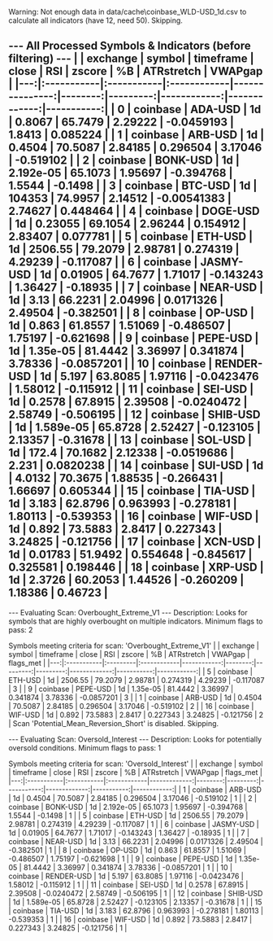 Warning: Not enough data in data/cache\coinbase_WLD-USD_1d.csv to calculate all indicators (have 12, need 50). Skipping.

--- All Processed Symbols & Indicators (before filtering) ---
|    | exchange   | symbol     | timeframe   |          close |     RSI |   zscore |          %B |   ATRstretch |    VWAPgap |
|---:|:-----------|:-----------|:------------|---------------:|--------:|---------:|------------:|-------------:|-----------:|
|  0 | coinbase   | ADA-USD    | 1d          |      0.8067    | 65.7479 | 2.29222  | -0.0459193  |     1.8413   |  0.085224  |
|  1 | coinbase   | ARB-USD    | 1d          |      0.4504    | 70.5087 | 2.84185  |  0.296504   |     3.17046  | -0.519102  |
|  2 | coinbase   | BONK-USD   | 1d          |      2.192e-05 | 65.1073 | 1.95697  | -0.394768   |     1.5544   | -0.1498    |
|  3 | coinbase   | BTC-USD    | 1d          | 104353         | 74.9957 | 2.14512  | -0.00541383 |     2.74627  |  0.448464  |
|  4 | coinbase   | DOGE-USD   | 1d          |      0.23055   | 69.1054 | 2.96244  |  0.154912   |     2.83407  |  0.077781  |
|  5 | coinbase   | ETH-USD    | 1d          |   2506.55      | 79.2079 | 2.98781  |  0.274319   |     4.29239  | -0.117087  |
|  6 | coinbase   | JASMY-USD  | 1d          |      0.01905   | 64.7677 | 1.71017  | -0.143243   |     1.36427  | -0.18935   |
|  7 | coinbase   | NEAR-USD   | 1d          |      3.13      | 66.2231 | 2.04996  |  0.0171326  |     2.49504  | -0.382501  |
|  8 | coinbase   | OP-USD     | 1d          |      0.863     | 61.8557 | 1.51069  | -0.486507   |     1.75197  | -0.621698  |
|  9 | coinbase   | PEPE-USD   | 1d          |      1.35e-05  | 81.4442 | 3.36997  |  0.341874   |     3.78336  | -0.0857201 |
| 10 | coinbase   | RENDER-USD | 1d          |      5.197     | 63.8085 | 1.97116  | -0.0423476  |     1.58012  | -0.115912  |
| 11 | coinbase   | SEI-USD    | 1d          |      0.2578    | 67.8915 | 2.39508  | -0.0240472  |     2.58749  | -0.506195  |
| 12 | coinbase   | SHIB-USD   | 1d          |      1.589e-05 | 65.8728 | 2.52427  | -0.123105   |     2.13357  | -0.31678   |
| 13 | coinbase   | SOL-USD    | 1d          |    172.4       | 70.1682 | 2.12338  | -0.0519686  |     2.231    |  0.0820238 |
| 14 | coinbase   | SUI-USD    | 1d          |      4.0132    | 70.3675 | 1.88535  | -0.266431   |     1.66697  |  0.605344  |
| 15 | coinbase   | TIA-USD    | 1d          |      3.183     | 62.8796 | 0.963993 | -0.278181   |     1.80113  | -0.539353  |
| 16 | coinbase   | WIF-USD    | 1d          |      0.892     | 73.5883 | 2.8417   |  0.227343   |     3.24825  | -0.121756  |
| 17 | coinbase   | XCN-USD    | 1d          |      0.01783   | 51.9492 | 0.554648 | -0.845617   |     0.325581 |  0.198446  |
| 18 | coinbase   | XRP-USD    | 1d          |      2.3726    | 60.2053 | 1.44526  | -0.260209   |     1.18386  |  0.46723   |
-----------------------------------------------------------


--- Evaluating Scan: Overbought_Extreme_V1 ---
Description: Looks for symbols that are highly overbought on multiple indicators.
Minimum flags to pass: 2

Symbols meeting criteria for scan: 'Overbought_Extreme_V1'
|    | exchange   | symbol   | timeframe   |       close |     RSI |   zscore |       %B |   ATRstretch |    VWAPgap |   flags_met |
|---:|:-----------|:---------|:------------|------------:|--------:|---------:|---------:|-------------:|-----------:|------------:|
|  5 | coinbase   | ETH-USD  | 1d          | 2506.55     | 79.2079 |  2.98781 | 0.274319 |      4.29239 | -0.117087  |           3 |
|  9 | coinbase   | PEPE-USD | 1d          |    1.35e-05 | 81.4442 |  3.36997 | 0.341874 |      3.78336 | -0.0857201 |           3 |
|  1 | coinbase   | ARB-USD  | 1d          |    0.4504   | 70.5087 |  2.84185 | 0.296504 |      3.17046 | -0.519102  |           2 |
| 16 | coinbase   | WIF-USD  | 1d          |    0.892    | 73.5883 |  2.8417  | 0.227343 |      3.24825 | -0.121756  |           2 |
Scan 'Potential_Mean_Reversion_Short' is disabled. Skipping.

--- Evaluating Scan: Oversold_Interest ---
Description: Looks for potentially oversold conditions.
Minimum flags to pass: 1

Symbols meeting criteria for scan: 'Oversold_Interest'
|    | exchange   | symbol     | timeframe   |        close |     RSI |   zscore |         %B |   ATRstretch |    VWAPgap |   flags_met |
|---:|:-----------|:-----------|:------------|-------------:|--------:|---------:|-----------:|-------------:|-----------:|------------:|
|  1 | coinbase   | ARB-USD    | 1d          |    0.4504    | 70.5087 | 2.84185  |  0.296504  |      3.17046 | -0.519102  |           1 |
|  2 | coinbase   | BONK-USD   | 1d          |    2.192e-05 | 65.1073 | 1.95697  | -0.394768  |      1.5544  | -0.1498    |           1 |
|  5 | coinbase   | ETH-USD    | 1d          | 2506.55      | 79.2079 | 2.98781  |  0.274319  |      4.29239 | -0.117087  |           1 |
|  6 | coinbase   | JASMY-USD  | 1d          |    0.01905   | 64.7677 | 1.71017  | -0.143243  |      1.36427 | -0.18935   |           1 |
|  7 | coinbase   | NEAR-USD   | 1d          |    3.13      | 66.2231 | 2.04996  |  0.0171326 |      2.49504 | -0.382501  |           1 |
|  8 | coinbase   | OP-USD     | 1d          |    0.863     | 61.8557 | 1.51069  | -0.486507  |      1.75197 | -0.621698  |           1 |
|  9 | coinbase   | PEPE-USD   | 1d          |    1.35e-05  | 81.4442 | 3.36997  |  0.341874  |      3.78336 | -0.0857201 |           1 |
| 10 | coinbase   | RENDER-USD | 1d          |    5.197     | 63.8085 | 1.97116  | -0.0423476 |      1.58012 | -0.115912  |           1 |
| 11 | coinbase   | SEI-USD    | 1d          |    0.2578    | 67.8915 | 2.39508  | -0.0240472 |      2.58749 | -0.506195  |           1 |
| 12 | coinbase   | SHIB-USD   | 1d          |    1.589e-05 | 65.8728 | 2.52427  | -0.123105  |      2.13357 | -0.31678   |           1 |
| 15 | coinbase   | TIA-USD    | 1d          |    3.183     | 62.8796 | 0.963993 | -0.278181  |      1.80113 | -0.539353  |           1 |
| 16 | coinbase   | WIF-USD    | 1d          |    0.892     | 73.5883 | 2.8417   |  0.227343  |      3.24825 | -0.121756  |           1 |
